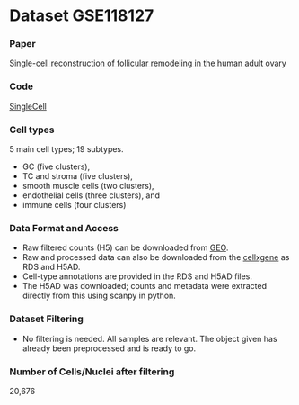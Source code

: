 # Dataset GSE118127

### Paper
[Single-cell reconstruction of follicular remodeling in the human adult ovary](https://www.nature.com/articles/s41467-019-11036-9)

### Code
[SingleCell](https://github.com/johnmous/singleCell)

### Cell types
5 main cell types; 19 subtypes.
- GC (five clusters),
- TC and stroma (five clusters), 
- smooth muscle cells (two clusters), 
- endothelial cells (three clusters), and 
- immune cells (four clusters)

### Data Format and Access
- Raw filtered counts (H5) can be downloaded from [GEO](https://www.ncbi.nlm.nih.gov/geo/query/acc.cgi?acc=GSE118127).
- Raw and processed data can also be downloaded from the [cellxgene](https://cellxgene.cziscience.com/collections/2902f08c-f83c-470e-a541-e463e25e5058) as RDS and H5AD.
- Cell-type annotations are provided in the RDS and H5AD files.
- The H5AD was downloaded; counts and metadata were extracted directly from this using scanpy in python.

### Dataset Filtering
- No filtering is needed. All samples are relevant. The object given has already been preprocessed and is ready to go.

### Number of Cells/Nuclei after filtering
20,676
